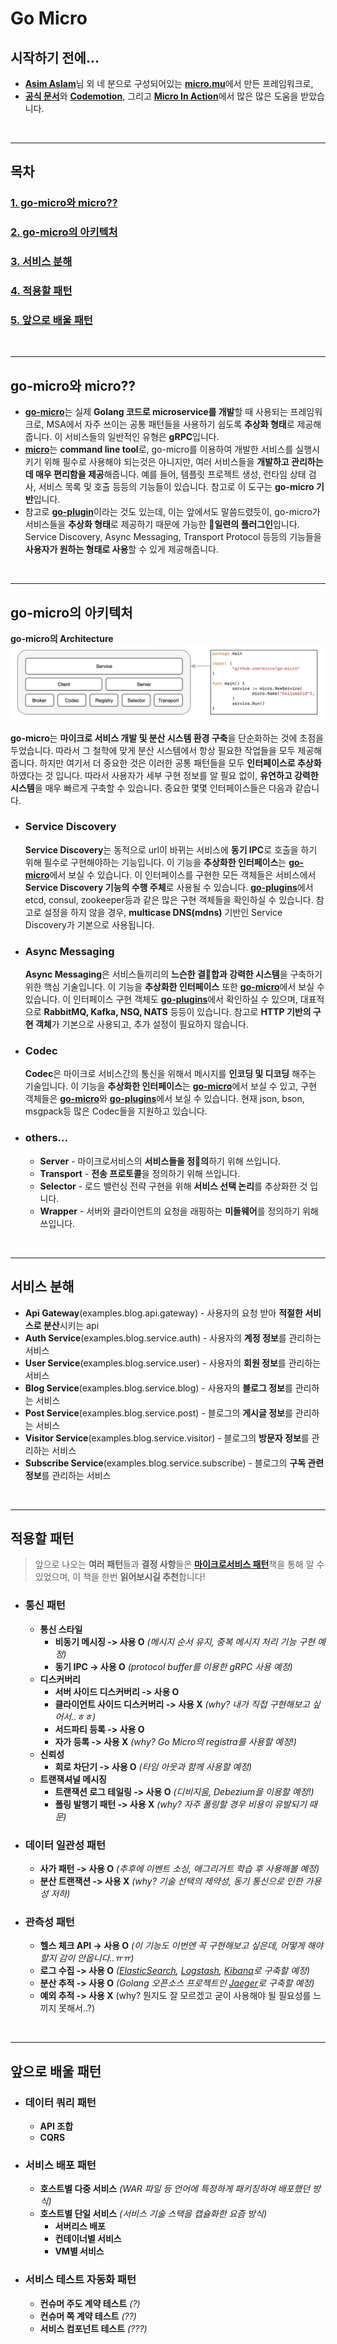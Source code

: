 # **Go Micro**
## **시작하기 전에...**
- [**Asim Aslam**](https://medium.com/@asimaslam)님 외 네 분으로 구성되어있는 [**micro.mu**](https://micro.mu/)에서 만든 프레임워크로, 
- [**공식 문서**](https://dev.micro.mu/)와 [**Codemotion**](https://www.youtube.com/watch?v=OcjMi9cXItY), 그리고 [**Micro In Action**](https://itnext.io/micro-in-action-getting-started-a79916ae3cac)에서 많은 많은 도움을 받았습니다.

<br>

---
## **목차**
### [**1. go-micro와 micro??**](#go-micro와-micro??)
### [**2. go-micro의 아키텍처**](#go-micro의-아키텍처)
### [**3. 서비스 분해**](#서비스-분해)
### [**4. 적용할 패턴**](#적용할-패턴)
### [**5. 앞으로 배울 패턴**](#앞으로-배울-패턴)

<br>

---
## **go-micro와 micro??**
- [**go-micro**](https://github.com/micro/go-micro)는 실제 **Golang 코드로 microservice를 개발**할 때 사용되는 프레임워크로, MSA에서 자주 쓰이는 공통 패턴들을 사용하기 쉽도록 **추상화 형태**로 제공해줍니다. 이 서비스들의 일반적인 유형은 **gRPC**입니다. 
- [**micro**](https://github.com/micro/micro)는 **command line tool**로, go-micro를 이용하여 개발한 서비스를 실행시키기 위해 필수로 사용해야 되는것은 아니지만, 여러 서비스들을 **개발하고 관리하는데 매우 편리함을 제공**해줍니다. 예를 들어, 템플릿 프로젝트 생성, 런타임 상태 검사, 서비스 목록 및 호출 등등의 기능들이 있습니다. 참고로 이 도구는 **go-micro 기반**입니다.
- 참고로 [**go-plugin**](https://github.com/micro/go-plugins)이라는 것도 있는데, 이는 앞에서도 말씀드렸듯이, go-micro가 서비스들을 **추상화 형태**로 제공하기 때문에 가능한 **일련의 플러그인**입니다. Service Discovery, Async Messaging, Transport Protocol 등등의 기능들을 **사용자가 원하는 형태로 사용**할 수 있게 제공해줍니다.


<br>

---
## **go-micro의 아키텍처**
**go-micro의 Architecture**
![Architecture](./Architecture.png)

**go-micro**는 **마이크로 서비스 개발 및 분산 시스템 환경 구축**을 단순화하는 것에 초점을 두었습니다. 따라서 그 철학에 맞게 분산 시스템에서 항상 필요한 작업들을 모두 제공해줍니다. 하지만 여기서 더 중요한 것은 이러한 공통 패턴들을 모두 **인터페이스로 추상화**하였다는 것 입니다. 따라서 사용자가 세부 구현 정보를 알 필요 없이, **유연하고 강력한 시스템**을 매우 빠르게 구축할 수 있습니다. 중요한 몇몇 인터페이스들은 다음과 같습니다.

- ### **Service Discovery**
    **Service Discovery**는 동적으로 url이 바뀌는 서비스에 **동기 IPC**로 호출을 하기 위해 필수로 구현해야하는 기능입니다. 이 기능을 **추상화한 인터페이스**는 [**go-micro**](https://github.com/micro/go-micro/blob/master/registry/registry.go#L20)에서 보실 수 있습니다. 이 인터페이스를 구현한 모든 객체들은 서비스에서 **Service Discovery 기능의 수행 주체**로 사용될 수 있습니다. [**go-plugins**](https://github.com/micro/go-plugins/tree/master/registry)에서 etcd, consul, zookeeper등과 같은 많은 구현 객체들을 확인하실 수 있습니다. 참고로 설정을 하지 않을 경우, **multicase DNS(mdns)** 기반인 Service Discovery가 기본으로 사용됩니다.

- ### **Async Messaging**
    **Async Messaging**은 서비스들끼리의 **느슨한 결합과 강력한 시스템**을 구축하기 위한 핵심 기술입니다. 이 기능을 **추상화한 인터페이스** 또한 [**go-micro**](https://github.com/micro/go-micro/blob/master/broker/broker.go#L5)에서 보실 수 있습니다. 이 인터페이스 구현 객체도 [**go-plugins**](https://github.com/micro/go-plugins/tree/master/broker)에서 확인하실 수 있으며, 대표적으로 **RabbitMQ, Kafka, NSQ, NATS** 등등이 있습니다. 참고로 **HTTP 기반의 구현 객체**가 기본으로 사용되고, 추가 설정이 필요하지 않습니다.

- ### **Codec**
    **Codec**은 마이크로 서비스간의 통신을 위해서 메시지를 **인코딩 및 디코딩** 해주는 기술입니다. 이 기능을 **추상화한 인터페이스**는 [**go-micro**](https://github.com/micro/go-micro/blob/master/codec/codec.go#L30)에서 보실 수 있고, 구현 객체들은 [**go-micro**](https://github.com/micro/go-micro/tree/master/codec)와 [**go-plugins**](https://github.com/micro/go-plugins/tree/master/codec)에서 보실 수 있습니다. 현재 json, bson, msgpack등 많은 Codec들을 지원하고 있습니다.

- ### **others...**
    - **Server** - 마이크로서비스의 **서비스들을 정의**하기 위해 쓰입니다.
    - **Transport** - **전송 프로토콜**을 정의하기 위해 쓰입니다.
    - **Selector** - 로드 밸런싱 전략 구현을 위해 **서비스 선택 논리**를 추상화한 것 입니다.
    - **Wrapper** - 서버와 클라이언트의 요청을 래핑하는 **미들웨어**를 정의하기 위해 쓰입니다.

<br>

---
## **서비스 분해**
- **Api Gateway**(examples.blog.api.gateway) - 사용자의 요청 받아 **적절한 서비스로 분산**시키는 api
- **Auth Service**(examples.blog.service.auth) - 사용자의 **계정 정보**를 관리하는 서비스
- **User Service**(examples.blog.service.user) - 사용자의 **회원 정보**를 관리하는 서비스
- **Blog Service**(examples.blog.service.blog) - 사용자의 **블로그 정보**를 관리하는 서비스
- **Post Service**(examples.blog.service.post) - 블로그의 **게시글 정보**를 관리하는 서비스
- **Visitor Service**(examples.blog.service.visitor) - 블로그의 **방문자 정보**를 관리하는 서비스
- **Subscribe Service**(examples.blog.service.subscribe) - 블로그의 **구독 관련 정보**를 관리하는 서비스

<br>

---
## **적용할 패턴**
> 앞으로 나오는 **여러 패턴**들과 **결정 사항**들은 [**마이크로서비스 패턴**](https://www.aladin.co.kr/shop/wproduct.aspx?ItemId=228694618)책을 통해 알 수 있었으며, 이 책을 한번 **읽어보시길 추천**합니다!
- ### **통신 패턴**
    - **통신 스타일**
        - **비동기 메시징 -> 사용 O** *(메시지 순서 유지, 중복 메시지 처리 기능 구현 예정)*
        - **동기 IPC -> 사용 O** *(protocol buffer를 이용한 gRPC 사용 예정)*
    - **디스커버리**
        - **서버 사이드 디스커버리 -> 사용 O**
        - **클라이언트 사이드 디스커버리 -> 사용 X** *(why? 내가 직접 구현해보고 싶어서..ㅎㅎ)*
        - **서드파티 등록 -> 사용 O**
        - **자가 등록 -> 사용 X** *(why? Go Micro의 registra를 사용할 예정!)*
    - **신뢰성**
        - **회로 차단기 -> 사용 O** *(타임 아웃과 함께 사용할 예정)*
    - **트랜잭셔널 메시징**
        - **트랜잭션 로그 테일링 -> 사용 O** *(디비지움, Debezium을 이용할 예정!)*
        - **폴링 발행기 패턴 -> 사용 X** *(why? 자주 폴링할 경우 비용이 유발되기 때문)*

- ### **데이터 일관성 패턴**
    - **사가 패턴 -> 사용 O** *(추후에 이벤트 소싱, 애그리거트 학습 후 사용해볼 예정)*
    - **분산 트랜잭션 -> 사용 X** *(why? 기술 선택의 제약성, 동기 통신으로 인한 가용성 저하)*

- ### **관측성 패턴**
    - **헬스 체크 API -> 사용 O** *(이 기능도 이번엔 꼭 구현해보고 싶은데, 어떻게 해야 할지 감이 안옵니다..ㅠㅠ)*
    - **로그 수집 -> 사용 O** *([ElasticSearch](https://www.elastic.co/kr/elasticsearch/service?elektra=home&storm=sub1), [Logstash](https://www.elastic.co/kr/logstash), [Kibana](https://www.elastic.co/kr/kibana)로 구축할 예정)*
    - **분산 추적 -> 사용 O** *(Golang 오픈소스 프로젝트인 [Jaeger](https://www.jaegertracing.io/)로 구축할 예정)*
    - **예외 추적 -> 사용 X** (why? 뭔지도 잘 모르겠고 굳이 사용해야 될 필요성를 느끼지 못해서..?)
    
<br>

---
## **앞으로 배울 패턴**
- ### **데이터 쿼리 패턴**
    - **API 조합**
    - **CQRS**

- ### **서비스 배포 패턴**
    - **호스트별 다중 서비스** *(WAR 파일 등 언어에 특정하게 패키징하여 배포했던 방식)*
    - **호스트별 단일 서비스** *(서비스 기술 스택을 캡슐화한 요즘 방식)*
        - **서버리스 배포**
        - **컨테이너별 서비스**
        - **VM별 서비스**

- ### **서비스 테스트 자동화 패턴**
    - **컨슈머 주도 계약 테스트** *(?)*
    - **컨슈머 쪽 계약 테스트** *(??)*
    - **서비스 컴포넌트 테스트** *(???)*
